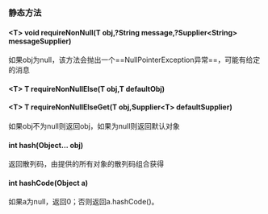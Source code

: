 ### 静态方法
#### \<T> void requireNonNull(T obj,?String message,?Supplier\<String> messageSupplier)
如果obj为null，该方法会抛出一个==NullPointerException异常==，可能有给定的消息
#### \<T> T requireNonNullElse(T obj,T defaultObj)
#### \<T> T requireNonNullElseGet(T obj,Supplier\<T> defaultSupplier)
如果obj不为null则返回obj，如果为null则返回默认对象
#### int hash(Object... obj)
返回散列码，由提供的所有对象的散列码组合获得
#### int hashCode(Object a)
如果a为null，返回0；否则返回a.hashCode()。